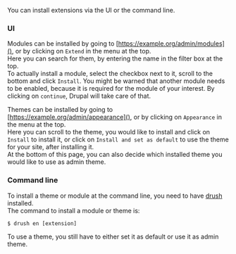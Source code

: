 You can install extensions via the UI or the command line.

### UI
Modules can be installed by going to [https://example.org/admin/modules](), or by clicking on `Extend` in the menu at the top.  
Here you can search for them, by entering the name in the filter box at the top.  
To actually install a module, select the checkbox next to it, scroll to the bottom and click `Install`. You might be warned that another module needs to be enabled, because it is required for the module of your interest. By clicking on `continue`, Drupal will take care of that.

Themes can be installed by going to [https://example.org/admin/appearance](), or by clicking on `Appearance` in the menu at the top.  
Here you can scroll to the theme, you would like to install and click on `Install` to install it, or click on `Install and set as default` to use the theme for your site, after installing it.  
At the bottom of this page, you can also decide which installed theme you would like to use as admin theme.

### Command line
To install a theme or module at the command line, you need to have [drush](http://www.drush.org/en/master/) installed.  
The command to install a module or theme is:
```terminal
$ drush en [extension]
```  
To use a theme, you still have to either set it as default or use it as admin theme.
